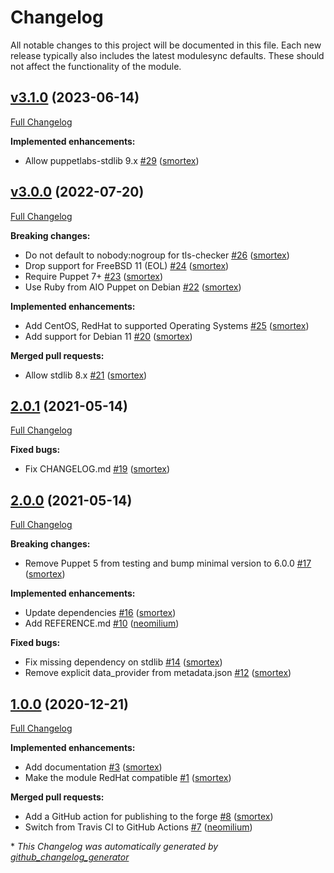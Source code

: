 # Changelog

All notable changes to this project will be documented in this file.
Each new release typically also includes the latest modulesync defaults.
These should not affect the functionality of the module.

## [v3.1.0](https://github.com/opus-codium/puppet-tls_checker/tree/v3.1.0) (2023-06-14)

[Full Changelog](https://github.com/opus-codium/puppet-tls_checker/compare/v3.0.0...v3.1.0)

**Implemented enhancements:**

- Allow puppetlabs-stdlib 9.x [\#29](https://github.com/opus-codium/puppet-tls_checker/pull/29) ([smortex](https://github.com/smortex))

## [v3.0.0](https://github.com/opus-codium/puppet-tls_checker/tree/v3.0.0) (2022-07-20)

[Full Changelog](https://github.com/opus-codium/puppet-tls_checker/compare/2.0.1...v3.0.0)

**Breaking changes:**

- Do not default to nobody:nogroup for tls-checker [\#26](https://github.com/opus-codium/puppet-tls_checker/pull/26) ([smortex](https://github.com/smortex))
- Drop support for FreeBSD 11 \(EOL\) [\#24](https://github.com/opus-codium/puppet-tls_checker/pull/24) ([smortex](https://github.com/smortex))
- Require Puppet 7+ [\#23](https://github.com/opus-codium/puppet-tls_checker/pull/23) ([smortex](https://github.com/smortex))
- Use Ruby from AIO Puppet on Debian [\#22](https://github.com/opus-codium/puppet-tls_checker/pull/22) ([smortex](https://github.com/smortex))

**Implemented enhancements:**

- Add CentOS, RedHat to supported Operating Systems [\#25](https://github.com/opus-codium/puppet-tls_checker/pull/25) ([smortex](https://github.com/smortex))
- Add support for Debian 11 [\#20](https://github.com/opus-codium/puppet-tls_checker/pull/20) ([smortex](https://github.com/smortex))

**Merged pull requests:**

- Allow stdlib 8.x [\#21](https://github.com/opus-codium/puppet-tls_checker/pull/21) ([smortex](https://github.com/smortex))

## [2.0.1](https://github.com/opus-codium/puppet-tls_checker/tree/2.0.1) (2021-05-14)

[Full Changelog](https://github.com/opus-codium/puppet-tls_checker/compare/2.0.0...2.0.1)

**Fixed bugs:**

- Fix CHANGELOG.md [\#19](https://github.com/opus-codium/puppet-tls_checker/pull/19) ([smortex](https://github.com/smortex))

## [2.0.0](https://github.com/opus-codium/puppet-tls_checker/tree/2.0.0) (2021-05-14)

[Full Changelog](https://github.com/opus-codium/puppet-tls_checker/compare/1.0.0...2.0.0)

**Breaking changes:**

- Remove Puppet 5 from testing and bump minimal version to 6.0.0 [\#17](https://github.com/opus-codium/puppet-tls_checker/pull/17) ([smortex](https://github.com/smortex))

**Implemented enhancements:**

- Update dependencies [\#16](https://github.com/opus-codium/puppet-tls_checker/pull/16) ([smortex](https://github.com/smortex))
- Add REFERENCE.md [\#10](https://github.com/opus-codium/puppet-tls_checker/pull/10) ([neomilium](https://github.com/neomilium))

**Fixed bugs:**

- Fix missing dependency on stdlib [\#14](https://github.com/opus-codium/puppet-tls_checker/pull/14) ([smortex](https://github.com/smortex))
- Remove explicit data\_provider from metadata.json [\#12](https://github.com/opus-codium/puppet-tls_checker/pull/12) ([smortex](https://github.com/smortex))

## [1.0.0](https://github.com/opus-codium/puppet-tls_checker/tree/1.0.0) (2020-12-21)

[Full Changelog](https://github.com/opus-codium/puppet-tls_checker/compare/5bec14fe51c6b886e998c5953a6bda633d63c1b7...1.0.0)

**Implemented enhancements:**

- Add documentation [\#3](https://github.com/opus-codium/puppet-tls_checker/pull/3) ([smortex](https://github.com/smortex))
- Make the module RedHat compatible [\#1](https://github.com/opus-codium/puppet-tls_checker/pull/1) ([smortex](https://github.com/smortex))

**Merged pull requests:**

- Add a GitHub action for publishing to the forge [\#8](https://github.com/opus-codium/puppet-tls_checker/pull/8) ([smortex](https://github.com/smortex))
- Switch from Travis CI to GitHub Actions [\#7](https://github.com/opus-codium/puppet-tls_checker/pull/7) ([neomilium](https://github.com/neomilium))



\* *This Changelog was automatically generated by [github_changelog_generator](https://github.com/github-changelog-generator/github-changelog-generator)*
